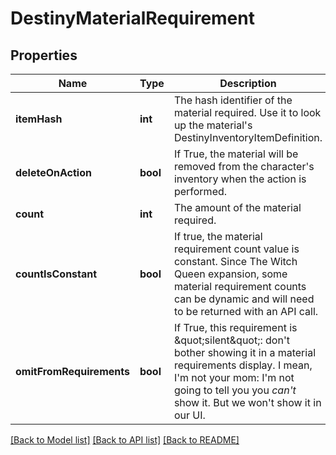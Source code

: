 # DestinyMaterialRequirement

## Properties
Name | Type | Description | Notes
------------ | ------------- | ------------- | -------------
**itemHash** | **int** | The hash identifier of the material required. Use it to look up the material&#39;s DestinyInventoryItemDefinition. | [optional] 
**deleteOnAction** | **bool** | If True, the material will be removed from the character&#39;s inventory when the action is performed. | [optional] 
**count** | **int** | The amount of the material required. | [optional] 
**countIsConstant** | **bool** | If true, the material requirement count value is constant. Since The Witch Queen expansion, some material requirement counts can be dynamic and will need to be returned with an API call. | [optional] 
**omitFromRequirements** | **bool** | If True, this requirement is \&quot;silent\&quot;: don&#39;t bother showing it in a material requirements display. I mean, I&#39;m not your mom: I&#39;m not going to tell you you *can&#39;t* show it. But we won&#39;t show it in our UI. | [optional] 

[[Back to Model list]](../README.md#documentation-for-models) [[Back to API list]](../README.md#documentation-for-api-endpoints) [[Back to README]](../README.md)


